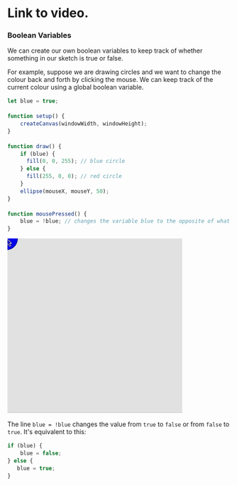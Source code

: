 # Link to video.

### Boolean Variables

We can create our own boolean variables to keep track of whether something in our sketch is true or false. 

For example, suppose we are drawing circles and we want to change the colour back and forth by clicking the mouse. We can keep track of the current colour using a global boolean variable.

```js
let blue = true;

function setup() {
    createCanvas(windowWidth, windowHeight);
}

function draw() {
    if (blue) {
      fill(0, 0, 255); // blue circle
    } else {
      fill(255, 0, 0); // red circle
    }
    ellipse(mouseX, mouseY, 50);
}

function mousePressed() {
    blue = !blue; // changes the variable blue to the opposite of what it was before
}
```

![](../../Images/blue_to_red.gif)

The line `blue = !blue` changes the value from `true` to `false` or from `false` to `true`. It's equivalent to this:

```js
if (blue) {
    blue = false;
} else {
   blue = true;
}
```
